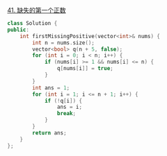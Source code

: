 [41. 缺失的第一个正数](https://leetcode.cn/problems/first-missing-positive/description/)
```cpp
class Solution {
public:
    int firstMissingPositive(vector<int>& nums) {
        int n = nums.size();
        vector<bool> q(n + 5, false);
        for (int i = 0; i < n; i++) {
            if (nums[i] >= 1 && nums[i] <= n) {
                q[nums[i]] = true;
            }
        }
        int ans = 1;
        for (int i = 1; i <= n + 1; i++) {
            if (!q[i]) {
                ans = i;
                break;
            }
        }
        return ans;
    }
};
```
